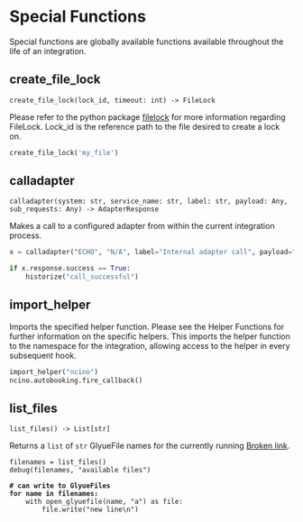 # Special Functions

Special functions are globally available functions available throughout the life of an integration.

##



## create\_file\_lock

`create_file_lock(lock_id, timeout: int) -> FileLock`

Please refer to the python package [filelock](https://py-filelock.readthedocs.io/en/latest/index.html) for more information regarding FileLock. Lock\_id is the reference path to the file desired to create a lock on.

```python
create_file_lock('my_file')
```



## calladapter

`calladapter(system: str, service_name: str, label: str, payload: Any, sub_requests: Any) -> AdapterResponse`&#x20;

Makes a call to a configured adapter from within the current integration process.

```python
x = calladapter("ECHO", "N/A", label="Internal adapter call", payload="x")

if x.response.success == True:
    historize("call_successful")
```

## import\_helper

Imports the specified helper function. Please see the Helper Functions for further information on the specific helpers. This imports the helper function to the namespace for the integration, allowing access to the helper in every subsequent hook.

```python
import_helper("ncino")
ncino.autobooking.fire_callback()
```



## list\_files

`list_files() -> List[str]`

Returns a `list` of `str` GlyueFile names for the currently running [Broken link](broken-reference "mention").&#x20;

<pre class="language-python"><code class="lang-python">filenames = list_files()
debug(filenames, "available files")
<strong>
</strong><strong># can write to GlyueFiles
</strong><strong>for name in filenames:
</strong>    with open_glyuefile(name, "a") as file:
        file.write("new line\n")
</code></pre>

##

